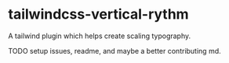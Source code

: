 # tailwindcss-vertical-rythm

A tailwind plugin which helps create scaling typography.

TODO setup issues, readme, and maybe a better contributing md.
